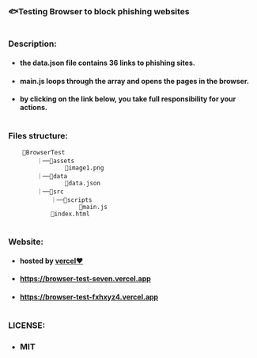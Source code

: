 #

### 🐟Testing Browser to block phishing websites

#

### Description:

- #### the data.json file contains 36 links to phishing sites.
- #### main.js loops through the array and opens the pages in the browser.

- #### by clicking on the link below, you take full responsibility for your actions.

#

### Files structure:

```
    📁BrowserTest
        ｜──📁assets
                📄image1.png
        ｜──📁data
                📜data.json
        ｜──📁src
            ｜──📁scripts
                    📄main.js
            📄index.html
```

#

### Website:

- #### hosted by [vercel❤️](https://vercel.com)

- #### https://browser-test-seven.vercel.app

- #### https://browser-test-fxhxyz4.vercel.app

#

### LICENSE:

- ### **MIT**

#
